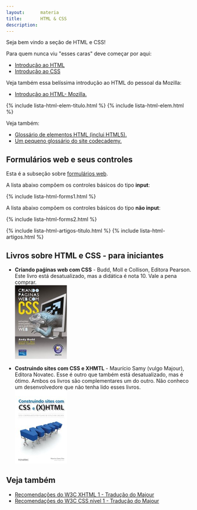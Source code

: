 ```yaml
---
layout:      materia
title:       HTML & CSS
description: 
---
```


Seja bem vindo a seção de HTML e CSS!

Para quem nunca viu "esses caras" deve começar por aqui:

- [Introdução ao HTML](/html-css/introducao-html/)
- [Introdução ao CSS](/html-css/introducao-css/)

Veja também essa belíssima introdução ao HTML do pessoal da Mozilla:

- [Introdução ao HTML- Mozilla.](https://developer.mozilla.org/pt-BR/docs/HTML/Introduction "link-externo")



{% include lista-html-elem-titulo.html %}
{% include lista-html-elem.html %}

Veja também:

- [Glossário de elementos HTML (inclui HTML5).](https://developer.mozilla.org/en-US/docs/Web/HTML/Element "link-externo")
- [Um pequeno glossário do site codecademy.](http://www.codecademy.com/glossary/html "link-externo")


Formulários web e seus controles
---

Esta é a subseção sobre [formulários web](/html-css/formularios/).

A lista abaixo compõem os controles básicos do tipo __input__:

{% include lista-html-forms1.html %}


A lista abaixo compõem os controles básicos do tipo __não input__:

{% include lista-html-forms2.html %}


{% include lista-html-artigos-titulo.html %}
{% include lista-html-artigos.html %}






Livros sobre HTML e CSS - para iniciantes
---

 - __Criando paǵinas web com CSS__ - Budd, Moll e Collison, Editora Pearson.
Este livro está desatualizado, mas a didática é nota 10.
Vale a pena comprar.
<br/> ![Figura da capa do livro 'Criando paǵinas web com CSS'](livro-criando-pag-web-css.jpg "Criando paǵinas web com CSS")

 - __Costruindo sites com CSS e XHMTL__ - Maurício Samy (vulgo Majour), Editora Novatec. 
Esse é outro que também está desatualizado, mas é ótimo.
Ambos os livros são complementares um do outro.
Não conheco um desenvolvedore que não tenha lido esses livros.
<br/> ![Figura da capa do livro 'Criando paǵinas web com CSS'](livro-cronstuindo-sites.jpg "Costruindo sites com CSS e XHMT")



Veja também
---

- [Recomendações do W3C XHTML 1 - Tradução do Majour](http://www.maujor.com/w3c/xhtml10_2ed.html "link-externo")
- [Recomendações do W3C CSS nível 1 - Tradução do Majour](http://www.maujor.com/tutorialcss1/css1tut.shtml "link-externo")
